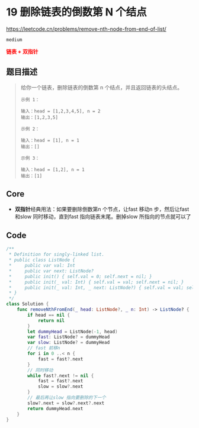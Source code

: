 # 19 删除链表的倒数第 N 个结点

https://leetcode.cn/problems/remove-nth-node-from-end-of-list/

`medium`

**<font color=red>链表 + 双指针</font>**

## 题目描述

> 给你一个链表，删除链表的倒数第 n 个结点，并且返回链表的头结点。
>
>  
>
> ```
> 示例 1：
> 
> 输入：head = [1,2,3,4,5], n = 2
> 输出：[1,2,3,5]
> ```
>
> ```
> 示例 2：
> 
> 输入：head = [1], n = 1
> 输出：[]
> ```
>
> ```
> 示例 3：
> 
> 输入：head = [1,2], n = 1
> 输出：[1]
> ```

## Core

- **双指针**经典用法：如果要删除倒数第n 个节点，让fast 移动n 步，然后让fast 和slow 同时移动，直到fast 指向链表末尾。删掉slow 所指向的节点就可以了



## Code

```swift
/**
 * Definition for singly-linked list.
 * public class ListNode {
 *     public var val: Int
 *     public var next: ListNode?
 *     public init() { self.val = 0; self.next = nil; }
 *     public init(_ val: Int) { self.val = val; self.next = nil; }
 *     public init(_ val: Int, _ next: ListNode?) { self.val = val; self.next = next; }
 * }
 */
class Solution {
    func removeNthFromEnd(_ head: ListNode?, _ n: Int) -> ListNode? {
        if head == nil {
            return nil
        } 
        let dummyHead = ListNode(-1, head)
        var fast: ListNode? = dummyHead
        var slow: ListNode? = dummyHead
        // fast 前移n
        for i in 0 ..< n {
            fast = fast?.next
        }
        // 同时移动
        while fast?.next != nil {
            fast = fast?.next
            slow = slow?.next
        }
        // 最后再让slow 指向要删除的下一个
        slow?.next = slow?.next?.next
        return dummyHead.next
    }
}
```















